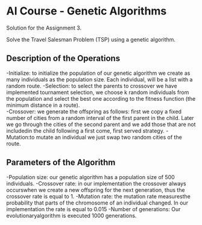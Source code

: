 # AI Course - Genetic Algorithms

Solution for the Assignment 3. 

Solve the Travel Salesman Problem (TSP) using a genetic algorithm.

## Description of the Operations

-Initialize: to initialize the population of our genetic algorithm we create as many individuals as the population size. Each individual, will be a list with a random route. 
-Selection: to select the parents to crossover we have implemented tournament selection, we choose k random individuals from the population and select the best one according to the fitness function (the minimum distance in a route).  
-Crossover: we generate the offspring as follows: first we copy a fixed number of cities from a random interval of the first parent in the child. Later we go through the cities of the second parent and we add those that are not includedin the child following a first come, first served strategy. 
-Mutation:to mutate an individual we just swap two random cities of the route.

## Parameters of the Algorithm

-Population size: our genetic algorithm has a population size of 500 individuals.
-Crossover rate: in our implementation the crossover always occurswhen we create a new offspring for the next generation, thus the crossover rate is equal to 1.
-Mutation rate: the mutation rate measuresthe probability that parts of the chromosome of an individual changed. In our implementation the rate is equal to 0.015
-Number of generations: Our evolutionaryalgorithm is executed 1000 generations.

